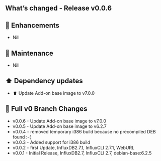 ## What’s changed - Release v0.0.6

## 🚀 Enhancements

- Nill

## 🧰 Maintenance

- Nill

## ⬆️ Dependency updates

- ⬆️ Update Add-on base image to v7.0.0

## 📖 Full v0 Branch Changes

- v0.0.6 - Update Add-on base image to v7.0.0
- v0.0.5 - Update Add-on base image to v6.2.7
- v0.0.4 - removed temporary i386 build because no precompiled DEB found :-(
- v0.0.3 - Added support for i386 build
- v0.0.2 - first Update, InfluxDB2.7.1, InfluxCLI 2.7.1, WebURL
- v0.0.1 - Initial Release, InfluxDB2.7, InfluxCLI 2.7, debian-base:6.2.5
